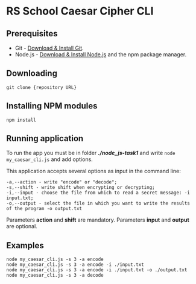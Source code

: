 # RS School Caesar Cipher CLI

## Prerequisites

- Git - [Download & Install Git](https://git-scm.com/downloads).
- Node.js - [Download & Install Node.js](https://nodejs.org/en/download/) and the npm package manager.

## Downloading

```
git clone {repository URL}
```

## Installing NPM modules

```
npm install
```

## Running application

To run the app you must be in folder ***./node_js-task1*** and write `node my_caesar_cli.js` and add options.

This application accepts several options as input in the command line:
```
-a,--action - write "encode" or "decode";
-s,--shift - write shift when encrypting or decrypting;
-i,--input - choose the file from which to read a secret message: -i input.txt;
-o,--output - select the file in which you want to write the results of the program -o output.txt
```
Parameters **action** and **shift** are mandatory.
Parameters **input** and **output** are optional.


## Examples

```
node my_caesar_cli.js -s 3 -a encode
node my_caesar_cli.js -s 3 -a encode -i ./input.txt
node my_caesar_cli.js -s 3 -a encode -i ./input.txt -o ./output.txt
node my_caesar_cli.js -s 3 -a decode
```